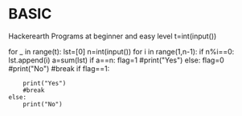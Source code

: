 # BASIC
Hackerearth Programs at beginner and easy level
t=int(input())

for _ in range(t):
    lst=[0]
    n=int(input())
    for i in range(1,n-1):
        if n%i==0:
            lst.append(i)
    a=sum(lst)
    if a==n:
        flag=1
        #print("Yes")
    else:
        flag=0
        #print("No")
        #break
    if flag==1:
        
        print("Yes")
        #break
    else:
        print("No")
            
